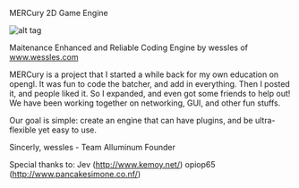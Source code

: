 MERCury 2D Game Engine

![alt tag](http://puu.sh/6bVuj.png)
                                       
Maitenance Enhanced and Reliable Coding Engine
          by wessles of www.wessles.com


MERCury is a project that I started a while back for my own education on opengl. It was fun to code the batcher, and add in everything. Then I posted it, and people liked it. So I expanded, and even got some friends to help out! We have been working together on networking, GUI, and other fun stuffs.

Our goal is simple: create an engine that can have plugins, and be ultra-flexible yet easy to use.

Sincerly,
wessles - Team Alluminum Founder

Special thanks to:
Jev (http://www.kemoy.net/)
opiop65 (http://www.pancakesimone.co.nf/)
